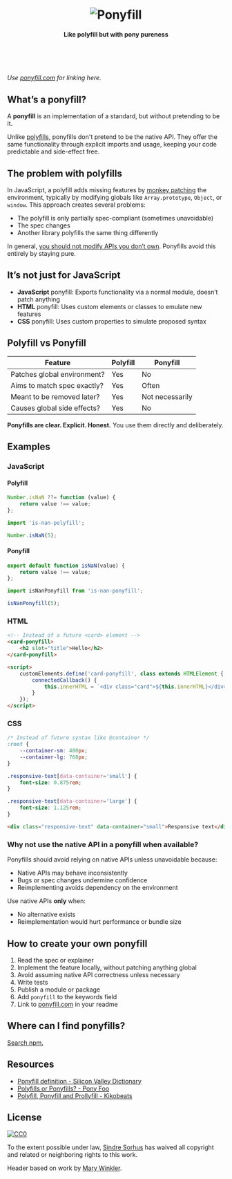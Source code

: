 <h1 align="center">
	<img src="media/header-min.svg" alt="Ponyfill">
</h1>
<h4 align="center">Like polyfill but with pony pureness</h4>
<br>
<br>
<br>

*Use [ponyfill.com](https://ponyfill.com) for linking here.*

## What’s a ponyfill?

A **ponyfill** is an implementation of a standard, but without pretending to be it.

Unlike [polyfills](https://en.wikipedia.org/wiki/Polyfill_%28programming%29), ponyfills don't pretend to be the native API. They offer the same functionality through explicit imports and usage, keeping your code predictable and side-effect free.

## The problem with polyfills

In JavaScript, a polyfill adds missing features by [monkey patching](https://en.wikipedia.org/wiki/Monkey_patch) the environment, typically by modifying globals like `Array.prototype`, `Object`, or `window`. This approach creates several problems:

- The polyfill is only partially spec-compliant (sometimes unavoidable)
- The spec changes
- Another library polyfills the same thing differently

In general, [you should not modify APIs you don’t own](https://www.nczonline.net/blog/2010/03/02/maintainable-javascript-dont-modify-objects-you-down-own/). Ponyfills avoid this entirely by staying pure.

## It’s not just for JavaScript

- **JavaScript** ponyfill: Exports functionality via a normal module, doesn’t patch anything
- **HTML** ponyfill: Uses custom elements or classes to emulate new features
- **CSS** ponyfill: Uses custom properties to simulate proposed syntax

## Polyfill vs Ponyfill

| Feature                     | Polyfill | Ponyfill           |
| --------------------------- | -------- | ------------------ |
| Patches global environment? | Yes      | No                 |
| Aims to match spec exactly? | Yes      | Often              |
| Meant to be removed later?  | Yes      | Not necessarily    |
| Causes global side effects? | Yes      | No                 |

**Ponyfills are clear. Explicit. Honest.** You use them directly and deliberately.

## Examples

### JavaScript

#### Polyfill

```js
Number.isNaN ??= function (value) {
	return value !== value;
};
```

```js
import 'is-nan-polyfill';

Number.isNaN(5);
```

#### Ponyfill

```js
export default function isNaN(value) {
	return value !== value;
};
```

```js
import isNanPonyfill from 'is-nan-ponyfill';

isNanPonyfill(5);
```

### HTML

```html
<!-- Instead of a future <card> element -->
<card-ponyfill>
	<h2 slot="title">Hello</h2>
</card-ponyfill>

<script>
	customElements.define('card-ponyfill', class extends HTMLElement {
		connectedCallback() {
			this.innerHTML = `<div class="card">${this.innerHTML}</div>`;
		}
	});
</script>
```

### CSS

```css
/* Instead of future syntax like @container */
:root {
	--container-sm: 480px;
	--container-lg: 768px;
}

.responsive-text[data-container='small'] {
	font-size: 0.875rem;
}

.responsive-text[data-container='large'] {
	font-size: 1.125rem;
}
```

```html
<div class="responsive-text" data-container="small">Responsive text</div>
```

### Why not use the native API in a ponyfill when available?

Ponyfills should avoid relying on native APIs unless unavoidable because:

- Native APIs may behave inconsistently
- Bugs or spec changes undermine confidence
- Reimplementing avoids dependency on the environment

Use native APIs **only** when:

- No alternative exists
- Reimplementation would hurt performance or bundle size

## How to create your own ponyfill

1. Read the spec or explainer
2. Implement the feature locally, without patching anything global
3. Avoid assuming native API correctness unless necessary
4. Write tests
5. Publish a module or package
6. Add `ponyfill` to the keywords field
7. Link to [ponyfill.com](https://ponyfill.com) in your readme

## Where can I find ponyfills?

[Search npm.](https://www.npmjs.com/search?q=keywords:ponyfill)

## Resources

- [Ponyfill definition - Silicon Valley Dictionary](http://svdictionary.com/words/ponyfill)
- [Polyfills or Ponyfills? - Pony Foo](https://ponyfoo.com/articles/polyfills-or-ponyfills)
- [Polyfill, Ponyfill and Prollyfill - Kikobeats](https://kikobeats.com/polyfill-ponyfill-and-prollyfill/)

## License

[![CC0](http://mirrors.creativecommons.org/presskit/buttons/88x31/svg/cc-zero.svg)](https://creativecommons.org/publicdomain/zero/1.0/)

To the extent possible under law, [Sindre Sorhus](https://sindresorhus.com) has waived all copyright and related or neighboring rights to this work.

Header based on work by [Mary Winkler](https://www.vecteezy.com/members/acrylicana).
